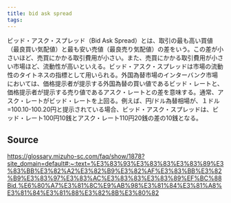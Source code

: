 ```yaml
---
title: bid ask spread
tags: 
---
```


ビッド・アスク・スプレッド（Bid Ask Spread）とは、取引の最も高い買値（最良買い気配値）と最も安い売値（最良売り気配値）の差をいう。この差が小さいほど、売買にかかる取引費用が小さい。また、売買にかかる取引費用が小さい市場ほど、流動性が高いといえる。ビッド・アスク・スプレッドは市場の流動性のタイトネスの指標として用いられる。外国為替市場のインターバンク市場においては、価格提示者が提示する外国為替の買い値であるビッド・レートと、価格提示者が提示する売り値であるアスク・レートとの差を意味する。通常、アスク・レートがビッド・レートを上回る。例えば、円/ドル為替相場が、１ドル=100.10-100.20円と提示されている場合、ビッド・アスク・スプレッドは、ビッド・レート100円10銭とアスク・レート110円20銭の差の10銭となる。

## Source
https://glossary.mizuho-sc.com/faq/show/1878?site_domain=default#:~:text=%E3%83%93%E3%83%83%E3%83%89%E3%83%BB%E3%82%A2%E3%82%B9%E3%82%AF%E3%83%BB%E3%82%B9%E3%83%97%E3%83%AC%E3%83%83%E3%83%89%EF%BC%88Bid,%E6%80%A7%E3%81%8C%E9%AB%98%E3%81%84%E3%81%A8%E3%81%84%E3%81%88%E3%82%8B%E3%80%82